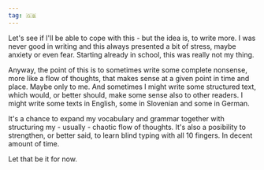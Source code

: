 ```yaml
---
tag: 🇬🇧
---
```


Let's see if I'll be able to cope with this - but the idea is, to write more. I was never good in writing and this always presented a bit of stress, maybe anxiety or even fear. Starting already in school, this was really not my thing.

Anyway, the point of this is to sometimes write some complete nonsense, more like a flow of thoughts, that makes sense at a given point in time and place. Maybe only to me. And sometimes I might write some structured text, which would, or better should, make some sense also to other readers. I might write some texts in English, some in Slovenian and some in German.

It's a chance to expand my vocabulary and grammar together with structuring my - usually - chaotic flow of thoughts. It's also a posibility to strengthen, or better said, to learn blind typing with all 10 fingers. In decent amount of time.

Let that be it for now.
